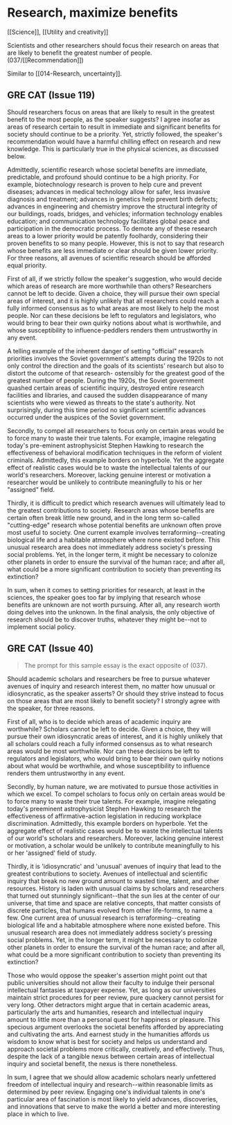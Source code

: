 # Research, maximize benefits

[[Science]], [[Utility and creativity]]

Scientists and other researchers should focus their research on areas that are likely to benefit the greatest number of people.
(037/[[Recommendation]])

Similar to [[014-Research, uncertainty]].

## GRE CAT (Issue 119)

Should researchers focus on areas that are likely to result in the greatest benefit to the most people, as the speaker suggests? I agree insofar as areas of research certain to result in immediate and significant benefits for society should continue to be a priority.
Yet, strictly followed, the speaker's recommendation would have a harmful chilling effect on research and new knowledge.
This is particularly true in the physical sciences, as discussed below.

Admittedly, scientific research whose societal benefits are immediate, predictable, and profound should continue to be a high priority.
For example, biotechnology research is proven to help cure and prevent diseases; advances in medical technology allow for safer, less invasive diagnosis and treatment; advances in genetics help prevent birth defects; advances in engineering and chemistry improve the structural integrity of our buildings, roads, bridges, and vehicles; information technology enables education; and communication technology facilitates global peace and participation in the democratic process.
To demote any of these research areas to a lower priority would be patently foolhardy, considering their proven benefits to so many people.
However, this is not to say that research whose benefits are less immediate or clear should be given lower priority.
For three reasons, all avenues of scientific research should be afforded equal priority.

First of all, if we strictly follow the speaker's suggestion, who would decide which areas of research are more worthwhile than others? Researchers cannot be left to decide.
Given a choice, they will pursue their own special areas of interest, and it is highly unlikely that all researchers could reach a fully informed consensus as to what areas are most likely to help the most people.
Nor can these decisions be left to regulators and legislators, who would bring to bear their own quirky notions about what is worthwhile, and whose susceptibility to influence-peddlers renders them untrustworthy in any event.

A telling example of the inherent danger of setting "official" research priorities involves the Soviet government's attempts during the 1920s to not only control the direction and the goals of its scientists' research but also to distort the outcome of that research- ostensibly for the greatest good of the greatest number of people.
During the 1920s, the Soviet government quashed certain areas of scientific inquiry, destroyed entire research facilities and libraries, and caused the sudden disappearance of many scientists who were viewed as threats to the state's authority.
Not surprisingly, during this time period no significant scientific advances occurred under the auspices of the Soviet government.

Secondly, to compel all researchers to focus only on certain areas would be to force many to waste their true talents.
For example, imagine relegating today's pre-eminent astrophysicist Stephen Hawking to research the effectiveness of behavioral modification techniques in the reform of violent criminals.
Admittedly, this example borders on hyperbole.
Yet the aggregate effect of realistic cases would be to waste the intellectual talents of our world's researchers.
Moreover, lacking genuine interest or motivation a researcher would be unlikely to contribute meaningfully to his or her "assigned" field.

Thirdly, it is difficult to predict which research avenues will ultimately lead to the greatest contributions to society.
Research areas whose benefits are certain often break little new ground, and in the long term so-called "cutting-edge" research whose potential benefits are unknown often prove most useful to society.
One current example involves terraforming--creating biological life and a habitable atmosphere where none existed before.
This unusual research area does not immediately address society's pressing social problems.
Yet, in the longer term, it might be necessary to colonize other planets in order to ensure the survival of the human race; and after all, what could be a more significant contribution to society than preventing its extinction?

In sum, when it comes to setting priorities for research, at least in the sciences, the speaker goes too far by implying that research whose benefits are unknown are not worth pursuing.
After all, any research worth doing delves into the unknown.
In the final analysis, the only objective of research should be to discover truths, whatever they might be--not to implement social policy.

## GRE CAT (Issue 40)

> The prompt for this sample essay is the exact opposite of (037).

Should academic scholars and researchers be free to pursue whatever avenues of inquiry and research interest them, no matter how unusual or idiosyncratic, as the speaker asserts?
Or should they strive instead to focus on those areas that are most likely to benefit society?
I strongly agree with the speaker, for three reasons.

First of all, who is to decide which areas of academic inquiry are worthwhile?
Scholars cannot be left to decide.
Given a choice, they will pursue their own idiosyncratic areas of interest, and it is highly unlikely that all scholars could reach a fully informed consensus as to what research areas would be most worthwhile.
Nor can these decisions be left to regulators and legislators, who would bring to bear their own quirky notions about what would be worthwhile, and whose susceptibility to influence renders them untrustworthy in any event.

Secondly, by human nature, we are motivated to pursue those activities in which we excel.
To compel scholars to focus only on certain areas would be to force many to waste their true talents.
For example, imagine relegating today's preeminent astrophysicist Stephen Hawking to research the effectiveness of affirmative-action legislation in reducing workplace discrimination.
Admittedly, this example borders on hyperbole.
Yet the aggregate effect of realistic cases would be to waste the intellectual talents of our world's scholars and researchers.
Moreover, lacking genuine interest or motivation, a scholar would be unlikely to contribute meaningfully to his or her 'assigned' field of study.

Thirdly, it is 'idiosyncratic' and 'unusual' avenues of inquiry that lead to the greatest contributions to society.
Avenues of intellectual and scientific inquiry that break no new ground amount to wasted time, talent, and other resources.
History is laden with unusual claims by scholars and researchers that turned out stunningly significant--that the sun lies at the center of our universe, that time and space are relative concepts, that matter consists of discrete particles, that humans evolved from other life-forms, to name a few.
One current area of unusual research is terraforming--creating biological life and a habitable atmosphere where none existed before.
This unusual research area does not immediately address society's pressing social problems.
Yet, in the longer term, it might be necessary to colonize other planets in order to ensure the survival of the human race; and after all, what could be a more significant contribution to society than preventing its extinction?

Those who would oppose the speaker's assertion might point out that public universities should not allow their faculty to indulge their personal intellectual fantasies at taxpayer expense.
Yet, as long as our universities maintain strict procedures for peer review, pure quackery cannot persist for very long.
Other detractors might argue that in certain academic areas, particularly the arts and humanities, research and intellectual inquiry amount to little more than a personal quest for happiness or pleasure.
This specious argument overlooks the societal benefits afforded by appreciating and cultivating the arts.
And earnest study in the humanities affords us wisdom to know what is best for society and helps us understand and approach societal problems more critically, creatively, and effectively.
Thus, despite the lack of a tangible nexus between certain areas of intellectual inquiry and societal benefit, the nexus is there nonetheless.

In sum, I agree that we should allow academic scholars nearly unfettered freedom of intellectual inquiry and research--within reasonable limits as determined by peer review.
Engaging one's individual talents in one's particular area of fascination is most likely to yield advances, discoveries, and innovations that serve to make the world a better and more interesting place in which to live.